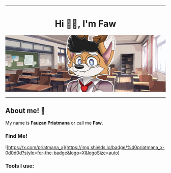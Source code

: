 - - -
<h1 align=center>Hi 👋🏼, I'm Faw</h1>

![TamaFawx](./assets/Untitled-1.jpg)
- - -




## About me! 🦊
My name is **Fauzan Priatmana** or call me **Faw**.

### Find Me!
![https://x.com/priatmana_x](https://img.shields.io/badge/%40priatmana_x-0d0d0d?style=for-the-badge&logo=X&logoSize=auto)

### Tools I use: